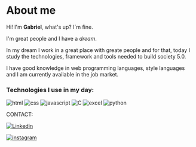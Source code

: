 # About me
Hi!
I'm __Gabriel__, what's up?
I´m fine.

I'm great people and I have a *dream*.

In my dream I work in a great place with greate people and for that, today I study the technologies, framework and tools needed to build society 5.0.

I have good knowledge in web programming languages, style languages and I am currently available in the job market. 

### Technologies I use in my day:


![html](https://img.shields.io/badge/HTML5-E34F26?style=for-the-badge&logo=html5&logoColor=white)
![css](https://img.shields.io/badge/CSS3-1572B6?style=for-the-badge&logo=css3&logoColor=white)
![javascript](https://img.shields.io/badge/JavaScript-F7DF1E?style=for-the-badge&logo=javascript&logoColor=black)
![C](https://img.shields.io/badge/C-00599C?style=for-the-badge&logo=c&logoColor=white)
![excel](https://img.shields.io/badge/Microsoft_Office-D83B01?style=for-the-badge&logo=microsoft-office&logoColor=white)
![python](https://img.shields.io/badge/python-purple)

CONTACT:

[![Linkedin](https://img.shields.io/badge/LinkedIn-0077B5?style=for-the-badge&logo=linkedin&logoColor=white)](https://www.linkedin.com/in/gabriel-jesus-43a5b0198/)

[![instagram](https://img.shields.io/badge/Instagram-E4405F?style=for-the-badge&logo=instagram&logoColor=white)](https://instagram.com/gabriel_jesus800?igshid=ZDc4ODBmNjlmNQ==)


